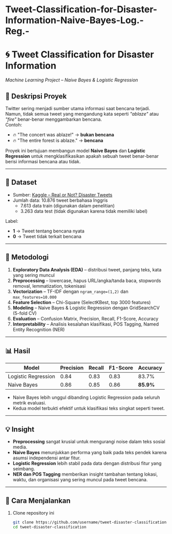 # Tweet-Classification-for-Disaster-Information-Naive-Bayes-Log.-Reg.-



# 🌀 Tweet Classification for Disaster Information  
_Machine Learning Project – Naive Bayes & Logistic Regression_  

## 📌 Deskripsi Proyek  
Twitter sering menjadi sumber utama informasi saat bencana terjadi. Namun, tidak semua tweet yang mengandung kata seperti *"ablaze"* atau *"fire"* benar-benar menggambarkan bencana.  
Contoh:  
- 🔥 "The concert was ablaze!" → **bukan bencana**  
- 🔥 "The entire forest is ablaze." → **bencana**  

Proyek ini bertujuan membangun model **Naive Bayes** dan **Logistic Regression** untuk mengklasifikasikan apakah sebuah tweet benar-benar berisi informasi bencana atau tidak.  

---

## 📂 Dataset  
- Sumber: [Kaggle – Real or Not? Disaster Tweets](https://www.kaggle.com/competitions/nlp-getting-started)  
- Jumlah data: 10.876 tweet berbahasa Inggris  
  - 7.613 data train (digunakan dalam penelitian)  
  - 3.263 data test (tidak digunakan karena tidak memiliki label)  

Label:  
- **1** → Tweet tentang bencana nyata  
- **0** → Tweet tidak terkait bencana  

---

## 🔎 Metodologi  
1. **Exploratory Data Analysis (EDA)** – distribusi tweet, panjang teks, kata yang sering muncul  
2. **Preprocessing** – lowercase, hapus URL/angka/tanda baca, stopwords removal, lemmatization, tokenisasi  
3. **Vectorization** – TF-IDF dengan `ngram_range=(1,2)` dan `max_features=10.000`  
4. **Feature Selection** – Chi-Square (SelectKBest, top 3000 features)  
5. **Modeling** – Naive Bayes & Logistic Regression dengan GridSearchCV (5-fold CV)  
6. **Evaluation** – Confusion Matrix, Precision, Recall, F1-Score, Accuracy  
7. **Interpretability** – Analisis kesalahan klasifikasi, POS Tagging, Named Entity Recognition (NER)  

---

## 📊 Hasil  
| Model                | Precision | Recall | F1-Score | Accuracy |
|-----------------------|-----------|--------|----------|----------|
| Logistic Regression   | 0.84      | 0.83   | 0.83     | 83.7%    |
| Naive Bayes           | 0.86      | 0.85   | 0.86     | **85.9%** |  

- Naive Bayes lebih unggul dibanding Logistic Regression pada seluruh metrik evaluasi.  
- Kedua model terbukti efektif untuk klasifikasi teks singkat seperti tweet.  

---

## 💡 Insight  
- **Preprocessing** sangat krusial untuk mengurangi noise dalam teks sosial media.  
- **Naive Bayes** menunjukkan performa yang baik pada teks pendek karena asumsi independensi antar fitur.  
- **Logistic Regression** lebih stabil pada data dengan distribusi fitur yang seimbang.  
- **NER dan POS Tagging** memberikan insight tambahan tentang lokasi, waktu, dan organisasi yang sering muncul pada tweet bencana.  

---

## 🚀 Cara Menjalankan  
1. Clone repository ini  
   ```bash
   git clone https://github.com/username/tweet-disaster-classification.git
   cd tweet-disaster-classification
